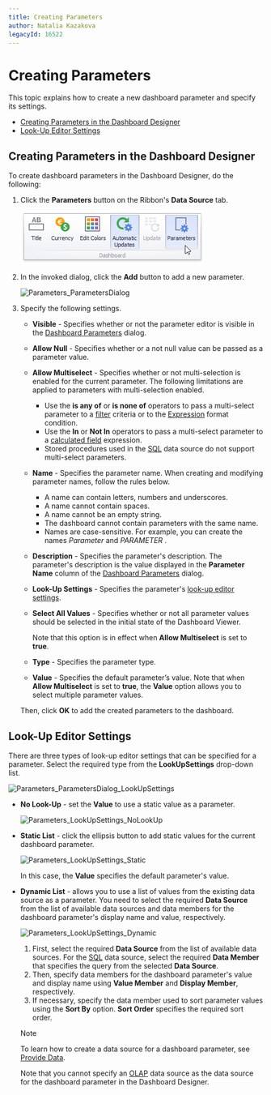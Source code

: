 ```yaml
---
title: Creating Parameters
author: Natalia Kazakova
legacyId: 16522
---
```

# Creating Parameters
This topic explains how to create a new dashboard parameter and specify its settings.
* [Creating Parameters in the Dashboard Designer](#creating-parameters-in-the-dashboard-designer)
* [Look-Up Editor Settings](#look-up-editor-settings)

## <a name="creating-parameters-in-the-dashboard-designer"/>Creating Parameters in the Dashboard Designer
To create dashboard parameters in the Dashboard Designer, do the following:
1. Click the **Parameters** button on the Ribbon's **Data Source** tab.
	
	![Parameters_AddParameterButton_Ribbon](../../../../images/img21711.png)
2. In the invoked dialog, click the **Add** button to add a new parameter.
	
	![Parameters_ParametersDialog](../../../../images/img21716.png)
3. Specify the following settings.
	* **Visible** - Specifies whether or not the parameter editor is visible in the [Dashboard Parameters](requesting-parameter-values.md) dialog.
	* **Allow Null** - Specifies whether or a not null value can be passed as a parameter value.
	* **Allow Multiselect** - Specifies whether or not multi-selection is enabled for the current parameter. The following limitations are applied to parameters with multi-selection enabled.
		* Use the **is any of** or **is none of** operators to pass a multi-select parameter to a [filter](../../data-shaping/filtering.md) criteria or to the [Expression](../../appearance-customization/conditional-formatting/expression.md) format condition.
		* Use the **In** or **Not In** operators to pass a multi-select parameter to a [calculated field](../../working-with-data/creating-calculated-fields.md) expression.
		* Stored procedures used in the [SQL](../../working-with-data/stored-procedures.md) data source do not support multi-select parameters.
	* **Name** - Specifies the parameter name. When creating and modifying parameter names, follow the rules below.
		* A name can contain letters, numbers and underscores.
		* A name cannot contain spaces.
		* A name cannot be an empty string.
		* The dashboard cannot contain parameters with the same name.
		* Names are case-sensitive. For example, you can create the names _Parameter_ and _PARAMETER_ .
	* **Description** - Specifies the parameter's description. The parameter's description is the value displayed in the **Parameter Name** column of the [Dashboard Parameters](requesting-parameter-values.md) dialog.
	* **Look-Up Settings**  -  Specifies the parameter's [look-up editor settings](#look-up-editor-settings).
	* **Select All Values** - Specifies whether or not all parameter values should be selected in the initial state of the Dashboard Viewer.
		
		Note that this option is in effect when **Allow Multiselect** is set to **true**.
	* **Type** - Specifies the parameter type.
	* **Value** - Specifies the default parameter’s value. Note that when **Allow Multiselect** is set to **true**, the **Value** option allows you to select multiple parameter values.
	
	Then, click **OK** to add the created parameters to the dashboard.

## <a name="look-up-editor-settings"/>Look-Up Editor Settings
There are three types of look-up editor settings that can be specified for a parameter. Select the required type from the **LookUpSettings** drop-down list.

![Parameters_ParametersDialog_LookUpSettings](../../../../images/img21718.png)
* **No Look-Up** - set the **Value** to use a static value as a parameter.
	
	![Parameters_LookUpSettings_NoLookUp](../../../../images/img21722.png)
* **Static List** - click the ellipsis button to add static values for the current dashboard parameter.
	
	![Parameters_LookUpSettings_Static](../../../../images/img21723.png)
	
	In this case, the **Value** specifies the default parameter's value.
* **Dynamic List** - allows you to use a list of values from the existing data source as a parameter. You need to select the required **Data Source** from the list of available data sources and data members for the dashboard parameter's display name and value, respectively.
	
	![Parameters_LookUpSettings_Dynamic](../../../../images/img21842.png)
	1. First, select the required **Data Source** from the list of available data sources. For the [SQL](../../provide-data/connecting-to-sql-databases.md) data source, select the required **Data Member** that specifies the query from the selected **Data Source**.
	2. Then, specify data members for the dashboard parameter's value and display name using **Value Member** and **Display Member**, respectively.
	3. If necessary, specify the data member used to sort parameter values using the **Sort By** option. **Sort Order** specifies the required sort order.
	
	> [!NOTE]
	> To learn how to create a data source for a dashboard parameter, see [Provide Data](../../provide-data.md).
	> 
	> Note that you cannot specify an [OLAP](../../provide-data/connecting-to-olap-cubes.md) data source as the data source for the dashboard parameter in the Dashboard Designer.